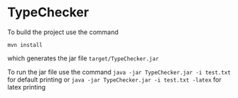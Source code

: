 # TypeChecker

To build the project use the command

```
mvn install
```
which generates the jar file ```target/TypeChecker.jar```

To run the jar file use the command ```java -jar TypeChecker.jar -i test.txt``` for default printing or ```java -jar TypeChecker.jar -i test.txt -latex``` for latex printing
